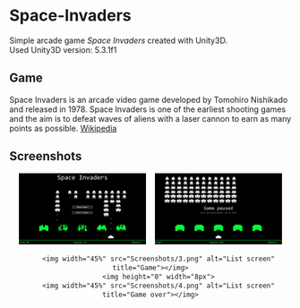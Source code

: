 # Space-Invaders
Simple arcade game <i>Space Invaders</i> created with Unity3D. </br>
Used Unity3D version: 5.3.1f1

## Game
Space Invaders is an arcade video game developed by Tomohiro Nishikado and released in 1978. Space Invaders is one of the earliest shooting games and the aim is to defeat waves of aliens with a laser cannon to earn as many points as possible. [Wikipedia](https://en.wikipedia.org/wiki/Space_Invaders)

## Screenshots
<div align="center">
        <img width="45%" src="Screenshots/1.png" alt="List screen" title="Main Menu"</img>
        <img height="0" width="8px">
        <img width="45%" src="Screenshots/2.png" alt="List screen" title="Game paused"></img>
        
        <img width="45%" src="Screenshots/3.png" alt="List screen" title="Game"></img>
        <img height="0" width="8px">
        <img width="45%" src="Screenshots/4.png" alt="List screen" title="Game over"></img>
</div>

